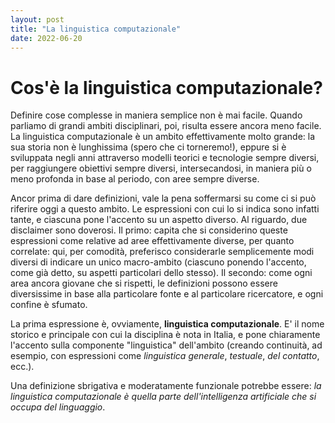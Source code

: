 ```yaml
---
layout: post
title: "La linguistica computazionale"
date: 2022-06-20
---
```


# Cos'è la linguistica computazionale?

Definire cose complesse in maniera semplice non è mai facile. Quando parliamo di grandi ambiti disciplinari, poi, risulta essere ancora meno facile. La linguistica computazionale è un ambito effettivamente molto grande: la sua storia non è lunghissima (spero che ci torneremo!), eppure si è sviluppata negli anni attraverso modelli teorici e tecnologie sempre diversi, per raggiungere obiettivi sempre diversi, intersecandosi, in maniera più o meno profonda in base al periodo, con aree sempre diverse.

Ancor prima di dare definizioni, vale la pena soffermarsi su come ci si può riferire oggi a questo ambito. Le espressioni con cui lo si indica sono infatti tante, e ciascuna pone l'accento su un aspetto diverso. Al riguardo, due disclaimer sono doverosi. Il primo: capita che si considerino queste espressioni come relative ad aree effettivamente diverse, per quanto correlate: qui, per comodità, preferisco considerarle semplicemente modi diversi di indicare un unico macro-ambito (ciascuno ponendo l'accento, come già detto, su aspetti particolari dello stesso). Il secondo: come ogni area ancora giovane che si rispetti, le definizioni possono essere diversissime in base alla particolare fonte e al particolare ricercatore, e ogni confine è sfumato.


La prima espressione è, ovviamente, **linguistica computazionale**. E' il nome storico e principale con cui la disciplina è nota in Italia, e pone chiaramente l'accento sulla componente "linguistica" dell'ambito (creando continuità, ad esempio, con espressioni come *linguistica generale*, *testuale*, *del contatto*, ecc.).

Una definizione sbrigativa e moderatamente funzionale potrebbe essere: *la linguistica computazionale è quella parte dell'intelligenza artificiale che si occupa del linguaggio*.

